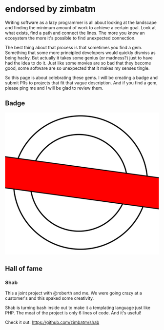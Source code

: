 # endorsed by zimbatm

Writing software as a lazy programmer is all about looking at the landscape
and finding the minimum amount of work to achieve a certain goal. Look at what
exists, find a path and connect the lines. The more you know an ecosystem the
more it's possible to find unexpected connection.

The best thing about that process is that sometimes you find a gem. Something
that some more principled developers would quickly dismiss as being hacky. But
actually it takes some genius (or madness?) just to have had the idea to do
it. Just like some movies are so bad that they become good, some software are
so unexpected that it makes my senses tingle.

So this page is about celebrating these gems. I will be creating a badge and
submit PRs to projects that fit that vague description. And if you find a gem,
please ping me and I will be glad to review them.

## Badge

[![endorsed by zimbatm](./endorsed.svg)](https://zimbatm.com/endorsed)

## Hall of fame

### Shab

This a joint project with @roberth and me. We were going crazy at a customer's
and this spaked some creativity.

Shab is turning bash inside out to make it a templating language just like
PHP. The meat of the project is only 6 lines of code. And it's useful!

Check it out: https://github.com/zimbatm/shab

